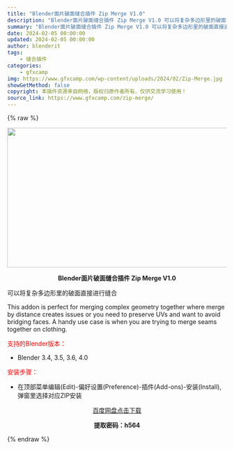 ```yaml
---
title: "Blender面片破面缝合插件 Zip Merge V1.0"
description: "Blender面片破面缝合插件 Zip Merge V1.0 可以将复杂多边形里的破面直接进行缝合 This addon is perfect for merging complex geometry..."
summary: "Blender面片破面缝合插件 Zip Merge V1.0 可以将复杂多边形里的破面直接进行缝合 This addon is perfect for merging complex geometry..."
date: 2024-02-05 00:00:00
updated: 2024-02-05 00:00:00
author: blenderit
tags: 
    - 缝合插件
categories:
    - gfxcamp
img: https://www.gfxcamp.com/wp-content/uploads/2024/02/Zip-Merge.jpg
showGetMethod: false
copyright: 本插件资源来自网络，版权归原作者所有，仅供交流学习使用！
source_link: https://www.gfxcamp.com/zip-merge/
---
```


{% raw %}
<div><p><img decoding="async" class="aligncenter size-full wp-image-118430" src="https://www.gfxcamp.com/wp-content/uploads/2024/02/Zip-Merge.jpg" data-src="https://www.gfxcamp.com/wp-content/uploads/2024/02/Zip-Merge.jpg" alt="" width="640" height="320" data-srcset="https://www.gfxcamp.com/wp-content/uploads/2024/02/Zip-Merge.jpg 640w, https://www.gfxcamp.com/wp-content/uploads/2024/02/Zip-Merge-150x75.jpg 150w" data-sizes="(max-width: 640px) 100vw, 640px"></p><p style="text-align: center;"><strong>Blender面片破面缝合插件 Zip Merge V1.0</strong></p><p>可以将复杂多边形里的破面直接进行缝合</p><p>This addon is perfect for merging complex geometry together where merge by distance creates issues or you need to preserve UVs and want to avoid bridging faces. A handy use case is when you are trying to merge seams together on clothing.</p><p style="text-align: left;"><span style="color: #ff0000;">支持的Blender版本：</span></p><ul>
<li style="text-align: left;">Blender 3.4, 3.5, 3.6, 4.0</li>
</ul><p style="text-align: left;"><span style="color: #ff0000;">安装步骤：</span></p><ul>
<li>在顶部菜单编辑(Edit)-偏好设置(Preference)-插件(Add-ons)-安装(Install),弹窗里选择对应ZIP安装</li>
</ul><p style="text-align: center;"><a class="maxbutton-3 maxbutton maxbutton-baidu" target="_blank" rel="noopener" href="https://pan.baidu.com/s/1W1LyOhi5ah_Sd8s1v2NJWA?pwd=h564"><span class="mb-text">百度网盘点击下载</span></a></p><p style="text-align: center;"><strong>提取密码：h564</strong></p></div>
<div style="display: none">gfxcamp</div>
{% endraw %}